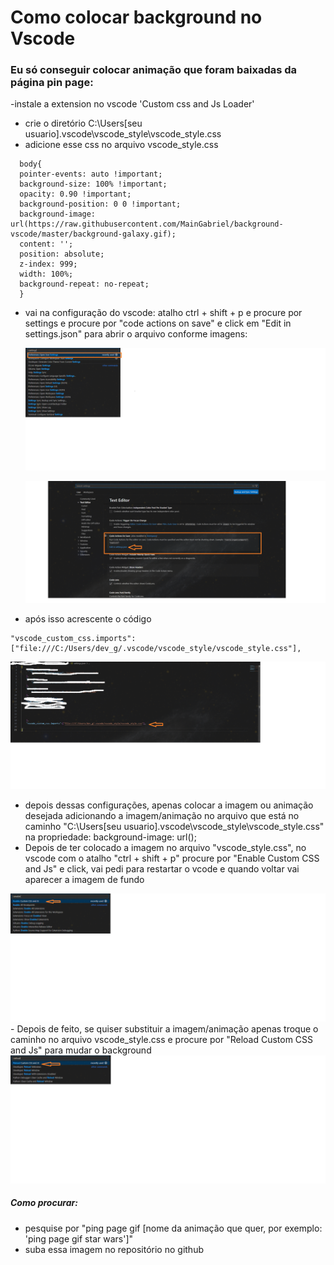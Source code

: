 <h1>Como colocar background no Vscode</h1>
<h3>Eu só conseguir colocar animação que foram baixadas da página pin page:</h3>

-instale a extension no vscode 'Custom css and Js Loader'
- crie o diretório C:\Users\[seu usuario]\.vscode\vscode_style\vscode_style.css
- adicione esse css no arquivo vscode_style.css
  
```
  body{
  pointer-events: auto !important;
  background-size: 100% !important;
  opacity: 0.90 !important;
  background-position: 0 0 !important;
  background-image: url(https://raw.githubusercontent.com/MainGabriel/background-vscode/master/background-galaxy.gif);
  content: '';
  position: absolute;
  z-index: 999;
  width: 100%;
  background-repeat: no-repeat;
  }
```
- vai na configuração do vscode: atalho ctrl + shift + p e procure por settings e procure por "code actions on save" e click em "Edit in settings.json" para abrir o arquivo conforme imagens:
  <p><img src="https://github.com/MainGabriel/background-vscode/blob/master/config/config-vscode.png" width=550px> </p>
  <p><img src="https://github.com/MainGabriel/background-vscode/blob/master/config/config-vscode-1.png" width=550px/></p>
      
- após isso acrescente o código
```
"vscode_custom_css.imports":["file:///C:/Users/dev_g/.vscode/vscode_style/vscode_style.css"],
```
  <img src="https://github.com/MainGabriel/background-vscode/blob/master/config/config-vscode-2.png" width=550px/>
  
- depois dessas configurações, apenas colocar a imagem ou animação desejada adicionando a imagem/animação no arquivo que está no caminho "C:\Users\[seu usuario]\.vscode\vscode_style\vscode_style.css" na propriedade: background-image: url();
- Depois de ter colocado a imagem no arquivo "vscode_style.css", no vscode com o atalho "ctrl + shift + p" procure por "Enable Custom CSS and Js" e click, vai pedi para restartar o vcode e quando voltar vai aparecer a imagem de fundo
 
<img src="https://github.com/MainGabriel/background-vscode/blob/master/config/enable-image.png" width=550px/>
- Depois de feito, se quiser substituir a imagem/animação apenas troque o caminho no arquivo vscode_style.css e procure por "Reload Custom CSS and Js" para mudar o background

<img src="https://github.com/MainGabriel/background-vscode/blob/master/config/reload-image.png" width=550px/>
 <h5>Como procurar: </h5>
   
- pesquise por "ping page gif [nome da animação que quer, por exemplo: 'ping page gif star wars']"
- suba essa imagem no repositório no github
